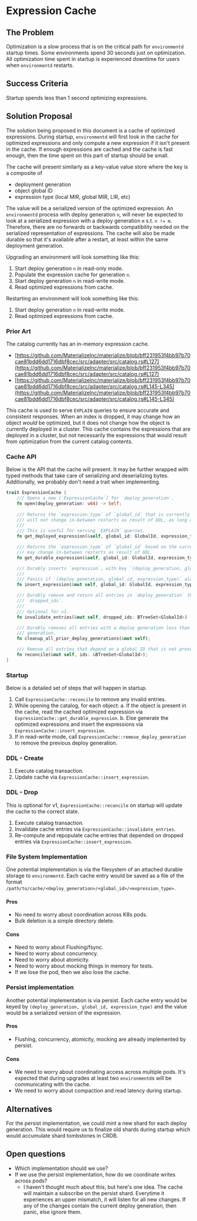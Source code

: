 # Expression Cache

## The Problem

Optimization is a slow process that is on the critical path for `environmentd` startup times. Some
environments spend 30 seconds just on optimization. All optimization time spent in startup is
experienced  downtime for users when `environmentd` restarts.

## Success Criteria

Startup spends less than 1 second optimizing expressions.

## Solution Proposal

The solution being proposed in this document is a cache of optimized expressions. During startup,
`environmentd` will first look in the cache for optimized expressions and only compute a new
expression if it isn't present in the cache. If enough expressions are cached and the cache is fast
enough, then the time spent on this part of startup should be small.

The cache will present similarly as a key-value value store where the key is a composite of

  - deployment generation
  - object global ID
  - expression type (local MIR, global MIR, LIR, etc)

The value will be a serialized version of the optimized expression. An `environmentd` process with
deploy generation `n`, will never be expected to look at a serialized expression with a deploy
generation `m` s.t. `n != m`. Therefore, there are no forwards or backwards compatibility needed on
the serialized representation of expressions. The cache will also be made  durable so that it's
available after a restart, at least within the same deployment generation.

Upgrading an environment will look something like this:

1. Start deploy generation `n` in read-only mode.
2. Populate the expression cache for generation `n`.
3. Start deploy generation `n` in read-write mode.
4. Read optimized expressions from cache.

Restarting an environment will look something like this:

1. Start deploy generation `n` in read-write mode.
2. Read optimized expressions from cache.

### Prior Art

The catalog currently has an in-memory expression cache.

  - [https://github.com/MaterializeInc/materialize/blob/bff231953f4bb97b70cae81bdd6dd1716dbf8cec/src/adapter/src/catalog.rs#L127](https://github.com/MaterializeInc/materialize/blob/bff231953f4bb97b70cae81bdd6dd1716dbf8cec/src/adapter/src/catalog.rs#L127)
  - [https://github.com/MaterializeInc/materialize/blob/bff231953f4bb97b70cae81bdd6dd1716dbf8cec/src/adapter/src/catalog.rs#L145-L345](https://github.com/MaterializeInc/materialize/blob/bff231953f4bb97b70cae81bdd6dd1716dbf8cec/src/adapter/src/catalog.rs#L145-L345)

This cache is used to serve `EXPLAIN` queries to ensure accurate and consistent responses. When an
index is dropped, it may change how an object _would_ be optimized, but it does not change how the
object is currently deployed in a cluster. This cache contains the expressions that are deployed in
a cluster, but not necessarily the expressions that would result from optimization from the current
catalog contents.

### Cache API

Below is the API that the cache will present. It may be further wrapped with typed methods that
take care of serializing and deserializing bytes. Additionally, we probably don't need a trait when
implementing.

```Rust
trait ExpressionCache {
    /// Opens a new [`ExpressionCache`] for `deploy_generation`.
    fn open(deploy_generation: u64) -> Self;
    
    /// Returns the `expression_type` of `global_id` that is currently deployed in a cluster. This
    /// will not change in-between restarts as result of DDL, as long as `global_id` exists.
    /// 
    /// This is useful for serving `EXPLAIN` queries.
    fn get_deployed_expression(&self, global_id: GlobalId, expression_type: ExpressionType) -> Option<Bytes>;

    /// Returns the `expression_type` of `global_id` based on the current catalog contents. This
    /// may change in-between restarts as result of DDL.
    fn get_durable_expression(&self, global_id: GlobalId, expression_type: ExpressionType) -> Option<Bytes>;

    /// Durably inserts `expression`, with key `(deploy_generation, global_id, expression_type)`.
    ///
    /// Panics if `(deploy_generation, global_id, expression_type)` already exists.
    fn insert_expression(&mut self, global_id: GlobalId, expression_type: ExpressionType, expression: Bytes);

    /// Durably remove and return all entries in `deploy_generation` that depend on an ID in
    /// `dropped_ids`.
    ///
    /// Optional for v1.
    fn invalidate_entries(&mut self, dropped_ids: BTreeSet<GlobalId>) -> Vec<(GlobalId, ExpressionType)>;

    /// Durably removes all entries with a deploy generation less than this cache's deploy
    /// generation.
    fn cleanup_all_prior_deploy_generations(&mut self);

    /// Remove all entries that depend on a global ID that is not present in `ids`.
    fn reconcile(&mut self, ids: &BTreeSet<GlobalId>);
}
```

### Startup

Below is a detailed set of steps that will happen in startup.

1. Call `ExpressionCache::reconcile` to remove any invalid entries.
2. While opening the catalog, for each object:
    a. If the object is present in the cache, read the cached optimized expression via
       `ExpressionCache::get_durable_expression`.
    b. Else generate the optimized expressions and insert the expressions via
       `ExpressionCache::insert_expression`.
3. If in read-write mode, call `ExpressionCache::remove_deploy_generation` to remove the previous
   deploy generation.

### DDL - Create

1. Execute catalog transaction.
2. Update cache via `ExpressionCache::insert_expression`.

### DDL - Drop

This is optional for v1, `ExpressionCache::reconcile` on startup will update the cache to the
correct state.

1. Execute catalog transaction.
2. Invalidate cache entries via `ExpressionCache::invalidate_entries`.
3. Re-compute and repopulate cache entries that depended on dropped entries via
   `ExpressionCache::insert_expression`.

### File System Implementation

One potential implementation is via the filesystem of an attached durable storage to `environmentd`.
Each cache entry would be saved as a file of the format
`/path/to/cache/<deploy_generation>/<global_id>/<expression_type>`.

#### Pros
- No need to worry about coordination across K8s pods.
- Bulk deletion is a simple directory delete.

#### Cons
- Need to worry about Flushing/fsync.
- Need to worry about concurrency.
- Need to worry about atomicity.
- Need to worry about mocking things in memory for tests.
- If we lose the pod, then we also lose the cache.

### Persist implementation

Another potential implementation is via persist. Each cache entry would be keyed by
`(deploy_generation, global_id, expression_type)` and the value would be a serialized version of the
expression.

#### Pros
- Flushing, concurrency, atomicity, mocking are already implemented by persist.

#### Cons
- We need to worry about coordinating access across multiple pods. It's expected that during
  upgrades at least two `environmentd`s will be communicating with the cache.
- We need to worry about compaction and read latency during startup.

## Alternatives

For the persist implementation, we could mint a new shard for each deploy generation. This would
require us to finalize old shards during startup which would accumulate shard tombstones in CRDB.

## Open questions

- Which implementation should we use?
- If we use the persist implementation, how do we coordinate writes across pods?
  - I haven't thought much about this, but here's one idea. The cache will maintain a subscribe on
    the persist shard. Everytime it experiences an upper mismatch, it will listen for all new
    changes. If any of the changes contain the current deploy generation, then panic, else ignore
    them.
